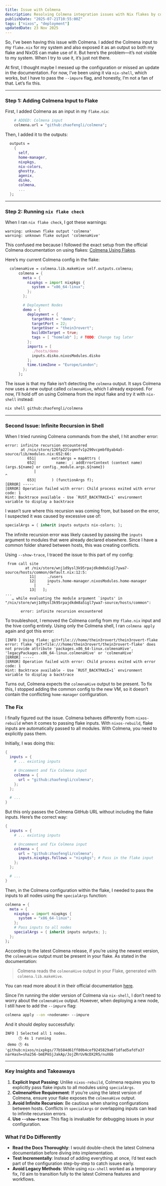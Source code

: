 ```yaml
---
title: Issue with Colmena
description: Resolving Colmena integration issues with Nix flakes by correctly configuring inputs and addressing infinite recursion errors
publishDate: "2025-07-21T10:55:00Z"
tags: ["nixos", "deployment"]
updatedDate: 23 Nov 2025
---
```


So, I’ve been having this issue with Colmena. I added the Colmena input to my `flake.nix` for my system and also exposed it as an output so both my flake and NixOS can make use of it. But here’s the problem—it’s not visible to my system. When I try to use it, it’s just not there.

At first, I thought maybe I messed up the configuration or missed an update in the documentation. For now, I’ve been using it via `nix-shell`, which works, but I have to pass the `--impure` flag, and honestly, I’m not a fan of that. Let’s fix this.

---

### Step 1: Adding Colmena Input to Flake
First, I added Colmena as an input in my `flake.nix`:
```nix
    # ADDED: Colmena input
    colmena.url = "github:zhaofengli/colmena";
```

Then, I added it to the outputs:
```nix
  outputs =
    {
      self,
      home-manager,
      nixpkgs,
      nix-colors,
      ghostty,
      agenix,
      disko,
      colmena,
      ...
  };
```

---

### Step 2: Running `nix flake check`
When I ran `nix flake check`, I got these warnings:
```
warning: unknown flake output 'colmena'
warning: unknown flake output 'colmenaHive'
```

This confused me because I followed the exact setup from the official Colmena documentation on using flakes: [Colmena Using Flakes](https://colmena.cli.rs/unstable/tutorial/flakes.html).

Here’s my current Colmena config in the flake:
```nix
  colmenaHive = colmena.lib.makeHive self.outputs.colmena;
      colmena = {
        meta = {
          nixpkgs = import nixpkgs {
            system = "x86_64-linux";
          };
        };

        # Deployment Nodes
        demo = {
          deployment = {
            targetHost = "demo";
            targetPort = 22;
            targetUser = "thein3rovert";
            buildOnTarget = true;
            tags = [ "homelab" ]; # TODO: Change tag later
          };
          imports = [
            ./hosts/demo
            inputs.disko.nixosModules.disko
          ];
          time.timeZone = "Europe/London";
        };
      };
```

The issue is that my flake isn’t detecting the `colmena` output. It says Colmena now uses a new output called `colmenaHive`, which I already exposed. For now, I’ll hold off on using Colmena from the input flake and try it with `nix-shell` instead:

```sh
nix shell github:zhaofengli/colmena
```

---

### Second Issue: Infinite Recursion in Shell
When I tried running Colmena commands from the shell, I hit another error:
```
error: infinite recursion encountered
       at /nix/store/126fp22lvqmnfv1p290vcpmbf8yab4a5-source/lib/modules.nix:652:66:
          651|       extraArgs = mapAttrs (
          652|         name: _: addErrorContext (context name) (args.${name} or config._module.args.${name})
             |                                                                  ^
          653|       ) (functionArgs f);
[ERROR] -----
[ERROR] Operation failed with error: Child process exited with error code: 1
Hint: Backtrace available - Use `RUST_BACKTRACE=1` environment variable to display a backtrace
```

I wasn’t sure where this recursion was coming from, but based on the error, I suspected it was caused by excessive use of:
```nix
specialArgs = { inherit inputs outputs nix-colors; };
```

The infinite recursion error was likely caused by passing the `inputs` argument to modules that were already declared elsewhere. Since I have a common folder shared between hosts, this was creating conflicts.

Using `--show-trace`, I traced the issue to this part of my config:
```
 from call site
         at /nix/store/wnj1d9ysl3k95rpajdkdm8a5igl7ywa7-source/hosts/common/default.nix:12:5:
           11|     ./users
           12|     inputs.home-manager.nixosModules.home-manager
             |     ^
           13|   ];
...
   … while evaluating the module argument `inputs' in "/nix/store/wnj1d9ysl3k95rpajdkdm8a5igl7ywa7-source/hosts/common":

       error: infinite recursion encountered
```

To troubleshoot, I removed the Colmena config from my `flake.nix` input and the hive config entirely. Using only the Colmena shell, I ran `colmena apply` again and got this error:
```
[INFO ] Using flake: git+file:///home/thein3rovert/thein3rovert-flake
error: flake 'git+file:///home/thein3rovert/thein3rovert-flake' does not provide attribute 'packages.x86_64-linux.colmenaHive', 'legacyPackages.x86_64-linux.colmenaHive' or 'colmenaHive'
[ERROR] -----
[ERROR] Operation failed with error: Child process exited with error code: 1
Hint: Backtrace available - Use `RUST_BACKTRACE=1` environment variable to display a backtrace
```

Turns out, Colmena expects the `colmenaHive` output to be present. To fix this, I stopped adding the common config to the new VM, so it doesn’t contain the conflicting `home-manager` configuration.

### The Fix
I finally figured out the issue. Colmena behaves differently from `nixos-rebuild` when it comes to passing flake inputs. With `nixos-rebuild`, flake inputs are automatically passed to all modules. With Colmena, you need to explicitly pass them.

Initially, I was doing this:
```nix
{
  inputs = {
    # ... existing inputs

    # Uncomment and fix Colmena input
    colmena = {
      url = "github:zhaofengli/colmena";
    };
  };

  # ...
}
```

But this only passes the Colmena GitHub URL without including the flake inputs. Here’s the correct way:
```nix
{
  inputs = {
    # ... existing inputs

    # Uncomment and fix Colmena input
    colmena = {
      url = "github:zhaofengli/colmena";
      inputs.nixpkgs.follows = "nixpkgs"; # Pass in the flake input
    };
  };

  # ...
}
```

Then, in the Colmena configuration within the flake, I needed to pass the inputs to all nodes using the `specialArgs` function:
```nix
colmena = {
  meta = {
    nixpkgs = import nixpkgs {
      system = "x86_64-linux";
    };
    # Pass inputs to all nodes
    specialArgs = { inherit inputs outputs; };
  };
};
```

According to the latest Colmena release, if you’re using the newest version, the `colmenaHive` output must be present in your flake. As stated in the documentation:
> Colmena reads the `colmenaHive` output in your Flake, generated with `colmena.lib.makeHive`.

You can read more about it in their official documentation [here](https://colmena.cli.rs/unstable/tutorial/flakes.html).

Since I’m running the older version of Colmena via `nix-shell`, I don’t need to worry about the `colmenaHive` output. However, when deploying a new node, I still have to add the `--impure` flag:
```bash
colmena apply --on <nodename> --impure
```

And it should deploy successfully:
```
INFO ] Selected all 1 nodes.
      🕑 4s 1 running
 demo 🕑 4s     'github:nixos/nixpkgs/77b584d61ff80b4cef9245829a6f1dfad5afdfa3?narHash=sha256-bmEPmSjJakAp/JojZRrUvNcDX2R5/nuX6b
```

---

### Key Insights and Takeaways
1. **Explicit Input Passing**: Unlike `nixos-rebuild`, Colmena requires you to explicitly pass flake inputs to all modules using `specialArgs`.
2. **ColmenaHive Requirement**: If you’re using the latest version of Colmena, ensure your flake exposes the `colmenaHive` output.
3. **Avoid Infinite Recursion**: Be cautious when sharing configurations between hosts. Conflicts in `specialArgs` or overlapping inputs can lead to infinite recursion errors.
4. **Use `--show-trace`**: This flag is invaluable for debugging issues in your configuration.

### What I’d Do Differently
- **Read the Docs Thoroughly**: I would double-check the latest Colmena documentation before diving into implementation.
- **Test Incrementally**: Instead of adding everything at once, I’d test each part of the configuration step-by-step to catch issues early.
- **Avoid Legacy Methods**: While using `nix-shell` worked as a temporary fix, I’d aim to transition fully to the latest Colmena features and workflows.

